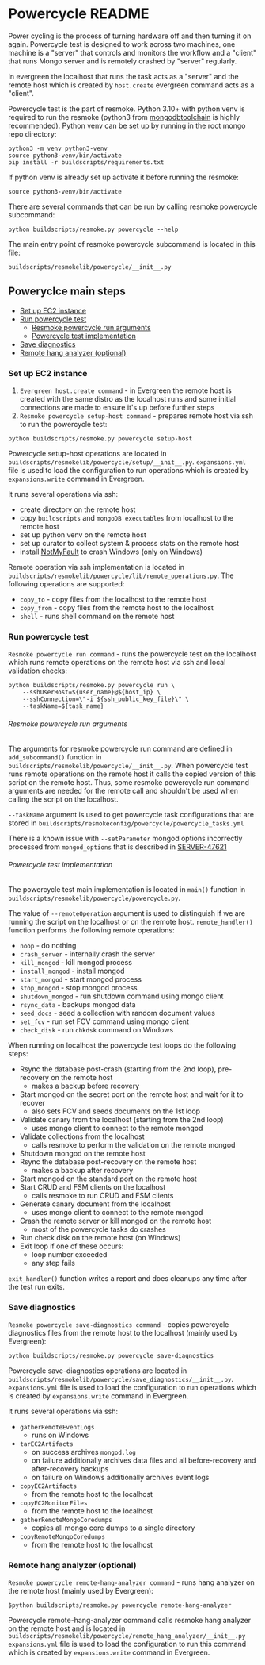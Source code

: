 # Powercycle README

Power cycling is the process of turning hardware off and then turning it on again.
Powercycle test is designed to work across two machines, one machine is a "server"
that controls and monitors the workflow and a "client" that runs Mongo server and
is remotely crashed by "server" regularly.

In evergreen the localhost that runs the task acts as a "server" and the remote
host which is created by `host.create` evergreen command acts as a "client".

Powercycle test is the part of resmoke. Python 3.10+ with python venv is required to
run the resmoke (python3 from [mongodbtoolchain](http://mongodbtoolchain.build.10gen.cc/)
is highly recommended). Python venv can be set up by running in the root mongo repo
directory:

```
python3 -m venv python3-venv
source python3-venv/bin/activate
pip install -r buildscripts/requirements.txt
```

If python venv is already set up activate it before running the resmoke:

```
source python3-venv/bin/activate
```

There are several commands that can be run by calling resmoke powercycle subcommand:

```
python buildscripts/resmoke.py powercycle --help
```

The main entry point of resmoke powercycle subcommand is located in this file:

```
buildscripts/resmokelib/powercycle/__init__.py
```

## Poweryclce main steps

-   [Set up EC2 instance](#set-up-ec2-instance)
-   [Run powercycle test](#run-powercycle-test)
    -   [Resmoke powercycle run arguments](#resmoke-powercycle-run-arguments)
    -   [Powercycle test implementation](#powercycle-test-implementation)
-   [Save diagnostics](#save-diagnostics)
-   [Remote hang analyzer (optional)](#remote-hang-analyzer-optional)

### Set up EC2 instance

1. `Evergreen host.create command` - in Evergreen the remote host is created with
   the same distro as the localhost runs and some initial connections are made to ensure
   it's up before further steps
2. `Resmoke powercycle setup-host command` - prepares remote host via ssh to run
   the powercycle test:

```
python buildscripts/resmoke.py powercycle setup-host
```

Powercycle setup-host operations are located in
`buildscripts/resmokelib/powercycle/setup/__init__.py`.
`expansions.yml` file is used to load the configuration to run operations which is
created by `expansions.write` command in Evergreen.

It runs several operations via ssh:

-   create directory on the remote host
-   copy `buildscripts` and `mongoDB executables` from localhost to the remote host
-   set up python venv on the remote host
-   set up curator to collect system & process stats on the remote host
-   install [NotMyFault](https://docs.microsoft.com/en-us/sysinternals/downloads/notmyfault)
    to crash Windows (only on Windows)

Remote operation via ssh implementation is located in
`buildscripts/resmokelib/powercycle/lib/remote_operations.py`.
The following operations are supported:

-   `copy_to` - copy files from the localhost to the remote host
-   `copy_from` - copy files from the remote host to the localhost
-   `shell` - runs shell command on the remote host

### Run powercycle test

`Resmoke powercycle run command` - runs the powercycle test on the localhost
which runs remote operations on the remote host via ssh and local validation
checks:

```
python buildscripts/resmoke.py powercycle run \
    --sshUserHost=${user_name}@${host_ip} \
    --sshConnection=\"-i ${ssh_public_key_file}\" \
    --taskName=${task_name}
```

###### Resmoke powercycle run arguments

The arguments for resmoke powercycle run command are defined in `add_subcommand()`
function in `buildscripts/resmokelib/powercycle/__init__.py`. When powercycle test
runs remote operations on the remote host it calls the copied version of this script
on the remote host. Thus, some resmoke powercycle run command arguments are needed
for the remote call and shouldn't be used when calling the script on the localhost.

`--taskName` argument is used to get powercycle task configurations that are stored
in `buildscripts/resmokeconfig/powercycle/powercycle_tasks.yml`

There is a known issue with `--setParameter` mongod options incorrectly processed
from `mongod_options` that is described in [SERVER-47621](https://jira.mongodb.org/browse/SERVER-47621)

###### Powercycle test implementation

The powercycle test main implementation is located in `main()` function in
`buildscripts/resmokelib/powercycle/powercycle.py`.

The value of `--remoteOperation` argument is used to distinguish if we are running the script
on the localhost or on the remote host.
`remote_handler()` function performs the following remote operations:

-   `noop` - do nothing
-   `crash_server` - internally crash the server
-   `kill_mongod` - kill mongod process
-   `install_mongod` - install mongod
-   `start_mongod` - start mongod process
-   `stop_mongod` - stop mongod process
-   `shutdown_mongod` - run shutdown command using mongo client
-   `rsync_data` - backups mongod data
-   `seed_docs` - seed a collection with random document values
-   `set_fcv` - run set FCV command using mongo client
-   `check_disk` - run `chkdsk` command on Windows

When running on localhost the powercycle test loops do the following steps:

-   Rsync the database post-crash (starting from the 2nd loop), pre-recovery on the remote host
    -   makes a backup before recovery
-   Start mongod on the secret port on the remote host and wait for it to recover
    -   also sets FCV and seeds documents on the 1st loop
-   Validate canary from the localhost (starting from the 2nd loop)
    -   uses mongo client to connect to the remote mongod
-   Validate collections from the localhost
    -   calls resmoke to perform the validation on the remote mongod
-   Shutdown mongod on the remote host
-   Rsync the database post-recovery on the remote host
    -   makes a backup after recovery
-   Start mongod on the standard port on the remote host
-   Start CRUD and FSM clients on the localhost
    -   calls resmoke to run CRUD and FSM clients
-   Generate canary document from the localhost
    -   uses mongo client to connect to the remote mongod
-   Crash the remote server or kill mongod on the remote host
    -   most of the powercycle tasks do crashes
-   Run check disk on the remote host (on Windows)
-   Exit loop if one of these occurs:
    -   loop number exceeded
    -   any step fails

`exit_handler()` function writes a report and does cleanups any time after the test run exits.

### Save diagnostics

`Resmoke powercycle save-diagnostics command` - copies powercycle diagnostics
files from the remote host to the localhost (mainly used by Evergreen):

```
python buildscripts/resmoke.py powercycle save-diagnostics
```

Powercycle save-diagnostics operations are located in
`buildscripts/resmokelib/powercycle/save_diagnostics/__init__.py`.
`expansions.yml` file is used to load the configuration to run operations which is
created by `expansions.write` command in Evergreen.

It runs several operations via ssh:

-   `gatherRemoteEventLogs`
    -   runs on Windows
-   `tarEC2Artifacts`
    -   on success archives `mongod.log`
    -   on failure additionally archives data files and all before-recovery and after-recovery backups
    -   on failure on Windows additionally archives event logs
-   `copyEC2Artifacts`
    -   from the remote host to the localhost
-   `copyEC2MonitorFiles`
    -   from the remote host to the localhost
-   `gatherRemoteMongoCoredumps`
    -   copies all mongo core dumps to a single directory
-   `copyRemoteMongoCoredumps`
    -   from the remote host to the localhost

### Remote hang analyzer (optional)

`Resmoke powercycle remote-hang-analyzer command` - runs hang analyzer on the
remote host (mainly used by Evergreen):

```
$python buildscripts/resmoke.py powercycle remote-hang-analyzer
```

Powercycle remote-hang-analyzer command calls resmoke hang analyzer on the
remote host and is located in
`buildscripts/resmokelib/powercycle/remote_hang_analyzer/__init__.py`
`expansions.yml` file is used to load the configuration to run this command which is
created by `expansions.write` command in Evergreen.
